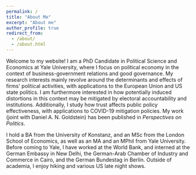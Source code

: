 ```yaml
---
permalink: /
title: "About Me"
excerpt: "About me"
author_profile: true
redirect_from: 
  - /about/
  - /about.html
---
```



Welcome to my website! I am a PhD Candidate in Political Science and Economics at Yale University, where I focus on political economy in the context of business-government relations and good governance. My research interests mainly revolve around the determinants and effects of firms' political activities, with applications to the European Union and US state politics. I am furthermore interested in how potentially induced distortions in this context may be mitigated by electoral accountability and institutions.
Additionally, I study how trust affects public policy effectiveness, with applications to COVID-19 mitigation policies. My work (joint with Daniel A. N. Goldstein) has been published in _Perspectives on Politics_.

I hold a BA from the University of Konstanz, and an MSc from the London School of Economics, as well as an MA and an MPhil from Yale University. Before coming to Yale, I have worked at the World Bank, and interned at the German Embassy in New Delhi, the German-Arab Chamber of Industry and Commerce in Cairo, and the German Bundestag in Berlin. Outside of academia, I enjoy hiking and various US late night shows.
